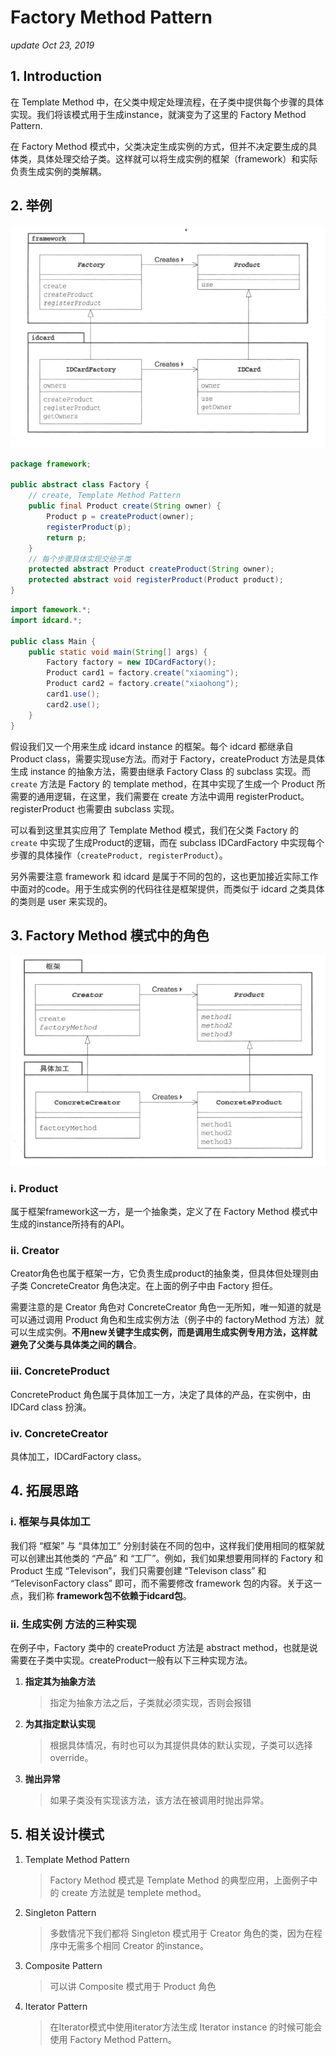 # Factory Method Pattern

_update Oct 23, 2019_

## 1. Introduction

在 Template Method 中，在父类中规定处理流程，在子类中提供每个步骤的具体实现。我们将该模式用于生成instance，就演变为了这里的 Factory Method Pattern.

在 Factory Method 模式中，父类决定生成实例的方式，但并不决定要生成的具体类，具体处理交给子类。这样就可以将生成实例的框架（framework）和实际负责生成实例的类解耦。

## 2. 举例

![IDCard Example UML](../.gitbook/assets/design-pattern-factory-method-0.png)

```java
package framework;

public abstract class Factory {
    // create, Template Method Pattern
    public final Product create(String owner) {
        Product p = createProduct(owner);
        registerProduct(p);
        return p;
    }
    // 每个步骤具体实现交给子类
    protected abstract Product createProduct(String owner);
    protected abstract void registerProduct(Product product);
}
```

```java
import famework.*;
import idcard.*;

public class Main {
    public static void main(String[] args) {
        Factory factory = new IDCardFactory();
        Product card1 = factory.create("xiaoming");
        Product card2 = factory.create("xiaohong");
        card1.use();
        card2.use();
    }
}
```

假设我们又一个用来生成 idcard instance 的框架。每个 idcard 都继承自 Product class，需要实现use方法。而对于 Factory，createProduct 方法是具体生成 instance 的抽象方法，需要由继承 Factory Class 的 subclass 实现。而 `create` 方法是 Factory 的 template method，在其中实现了生成一个 Product 所需要的通用逻辑，在这里，我们需要在 create 方法中调用 registerProduct。registerProduct 也需要由 subclass 实现。

可以看到这里其实应用了 Template Method 模式，我们在父类 Factory 的 `create` 中实现了生成Product的逻辑，而在 subclass IDCardFactory 中实现每个步骤的具体操作（`createProduct, registerProduct`）。

另外需要注意 framework 和 idcard 是属于不同的包的，这也更加接近实际工作中面对的code。用于生成实例的代码往往是框架提供，而类似于 idcard 之类具体的类则是 user 来实现的。

## 3. Factory Method 模式中的角色

![UML](../.gitbook/assets/design-pattern-factory-method-1.png)

### i. Product

属于框架framework这一方，是一个抽象类，定义了在 Factory Method 模式中生成的instance所持有的API。

### ii. Creator

Creator角色也属于框架一方，它负责生成product的抽象类，但具体但处理则由子类 ConcreteCreator 角色决定。在上面的例子中由 Factory 担任。

需要注意的是 Creator 角色对 ConcreteCreator 角色一无所知，唯一知道的就是可以通过调用 Product 角色和生成实例方法（例子中的 factoryMethod 方法）就可以生成实例。**不用new关键字生成实例，而是调用生成实例专用方法，这样就避免了父类与具体类之间的耦合**。

### iii. ConcreteProduct

ConcreteProduct 角色属于具体加工一方，决定了具体的产品，在实例中，由 IDCard class 扮演。

### iv. ConcreteCreator

具体加工，IDCardFactory class。

## 4. 拓展思路

### i. 框架与具体加工

我们将 “框架” 与 “具体加工” 分别封装在不同的包中，这样我们使用相同的框架就可以创建出其他类的 “产品” 和 “工厂”。例如，我们如果想要用同样的 Factory 和 Product 生成 “Televison”，我们只需要创建 “Televison class” 和 “TelevisonFactory class” 即可，而不需要修改 framework 包的内容。关于这一点，我们称 **framework包不依赖于idcard包**。

### ii. 生成实例 方法的三种实现

在例子中，Factory 类中的 createProduct 方法是 abstract method，也就是说需要在子类中实现。createProduct一般有以下三种实现方法。

1. **指定其为抽象方法**

   > 指定为抽象方法之后，子类就必须实现，否则会报错

2. **为其指定默认实现**

   > 根据具体情况，有时也可以为其提供具体的默认实现，子类可以选择 override。

3. **抛出异常**

   > 如果子类没有实现该方法，该方法在被调用时抛出异常。

## 5. 相关设计模式

1. Template Method Pattern

   > Factory Method 模式是 Template Method 的典型应用，上面例子中的 create 方法就是 templete method。

2. Singleton Pattern

   > 多数情况下我们都将 Singleton 模式用于 Creator 角色的类，因为在程序中无需多个相同 Creator 的instance。

3. Composite Pattern

   > 可以讲 Composite 模式用于 Product 角色

4. Iterator Pattern

   > 在Iterator模式中使用iterator方法生成 Iterator instance 的时候可能会使用 Factory Method Pattern。

